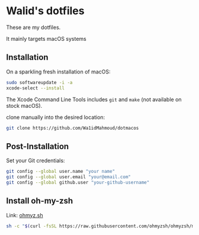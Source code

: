 # Walid's dotfiles

These are my dotfiles.

It mainly targets macOS systems

## Installation

On a sparkling fresh installation of macOS:

```bash
sudo softwareupdate -i -a
xcode-select --install
```

The Xcode Command Line Tools includes `git` and `make` (not available on stock macOS).

clone manually into the desired location:

```bash
git clone https://github.com/Wa1idMahmoud/dotmacos
```

## Post-Installation

Set your Git credentials:

```sh
git config --global user.name "your name"
git config --global user.email "your@email.com"
git config --global github.user "your-github-username"
```

## Install oh-my-zsh

Link: [ohmyz.sh](https://ohmyz.sh/)

```bash
sh -c "$(curl -fsSL https://raw.githubusercontent.com/ohmyzsh/ohmyzsh/master/tools/install.sh)"
```

